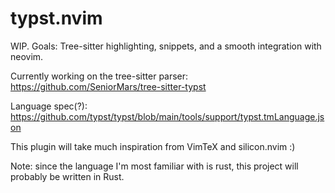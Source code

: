 # typst.nvim
WIP. Goals: Tree-sitter highlighting, snippets, and a smooth integration with neovim.

Currently working on the tree-sitter parser: https://github.com/SeniorMars/tree-sitter-typst


Language spec(?):
https://github.com/typst/typst/blob/main/tools/support/typst.tmLanguage.json

This plugin will take much inspiration from VimTeX and silicon.nvim :)


Note: since the language I'm most familiar with is rust, this project will probably be written in Rust.